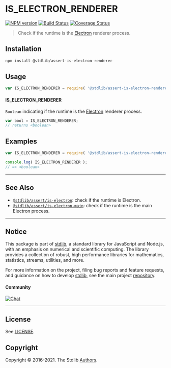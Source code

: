 <!--

@license Apache-2.0

Copyright (c) 2018 The Stdlib Authors.

Licensed under the Apache License, Version 2.0 (the "License");
you may not use this file except in compliance with the License.
You may obtain a copy of the License at

   http://www.apache.org/licenses/LICENSE-2.0

Unless required by applicable law or agreed to in writing, software
distributed under the License is distributed on an "AS IS" BASIS,
WITHOUT WARRANTIES OR CONDITIONS OF ANY KIND, either express or implied.
See the License for the specific language governing permissions and
limitations under the License.

-->

# IS_ELECTRON_RENDERER

[![NPM version][npm-image]][npm-url] [![Build Status][test-image]][test-url] [![Coverage Status][coverage-image]][coverage-url] <!-- [![dependencies][dependencies-image]][dependencies-url] -->

> Check if the runtime is the [Electron][electron] renderer process.

<section class="installation">

## Installation

```bash
npm install @stdlib/assert-is-electron-renderer
```

</section>

<section class="usage">

## Usage

```javascript
var IS_ELECTRON_RENDERER = require( '@stdlib/assert-is-electron-renderer' );
```

#### IS_ELECTRON_RENDERER

`Boolean` indicating if the runtime is the [Electron][electron] renderer process.

```javascript
var bool = IS_ELECTRON_RENDERER;
// returns <boolean>
```

</section>

<!-- /.usage -->

<section class="examples">

## Examples

<!-- eslint no-undef: "error" -->

```javascript
var IS_ELECTRON_RENDERER = require( '@stdlib/assert-is-electron-renderer' );

console.log( IS_ELECTRON_RENDERER );
// => <boolean>
```

</section>

<!-- /.examples -->

<!-- Section for related `stdlib` packages. Do not manually edit this section, as it is automatically populated. -->

<section class="related">

* * *

## See Also

-   <span class="package-name">[`@stdlib/assert/is-electron`][@stdlib/assert/is-electron]</span><span class="delimiter">: </span><span class="description">check if the runtime is Electron.</span>
-   <span class="package-name">[`@stdlib/assert/is-electron-main`][@stdlib/assert/is-electron-main]</span><span class="delimiter">: </span><span class="description">check if the runtime is the main Electron process.</span>

</section>

<!-- /.related -->

<!-- Section for all links. Make sure to keep an empty line after the `section` element and another before the `/section` close. -->


<section class="main-repo" >

* * *

## Notice

This package is part of [stdlib][stdlib], a standard library for JavaScript and Node.js, with an emphasis on numerical and scientific computing. The library provides a collection of robust, high performance libraries for mathematics, statistics, streams, utilities, and more.

For more information on the project, filing bug reports and feature requests, and guidance on how to develop [stdlib][stdlib], see the main project [repository][stdlib].

#### Community

[![Chat][chat-image]][chat-url]

---

## License

See [LICENSE][stdlib-license].


## Copyright

Copyright &copy; 2016-2021. The Stdlib [Authors][stdlib-authors].

</section>

<!-- /.stdlib -->

<!-- Section for all links. Make sure to keep an empty line after the `section` element and another before the `/section` close. -->

<section class="links">

[npm-image]: http://img.shields.io/npm/v/@stdlib/assert-is-electron-renderer.svg
[npm-url]: https://npmjs.org/package/@stdlib/assert-is-electron-renderer

[test-image]: https://github.com/stdlib-js/assert-is-electron-renderer/actions/workflows/test.yml/badge.svg
[test-url]: https://github.com/stdlib-js/assert-is-electron-renderer/actions/workflows/test.yml

[coverage-image]: https://img.shields.io/codecov/c/github/stdlib-js/assert-is-electron-renderer/main.svg
[coverage-url]: https://codecov.io/github/stdlib-js/assert-is-electron-renderer?branch=main

<!--

[dependencies-image]: https://img.shields.io/david/stdlib-js/assert-is-electron-renderer.svg
[dependencies-url]: https://david-dm.org/stdlib-js/assert-is-electron-renderer/main

-->

[chat-image]: https://img.shields.io/gitter/room/stdlib-js/stdlib.svg
[chat-url]: https://gitter.im/stdlib-js/stdlib/

[stdlib]: https://github.com/stdlib-js/stdlib

[stdlib-authors]: https://github.com/stdlib-js/stdlib/graphs/contributors

[stdlib-license]: https://raw.githubusercontent.com/stdlib-js/assert-is-electron-renderer/main/LICENSE

[electron]: http://electron.atom.io/

<!-- <related-links> -->

[@stdlib/assert/is-electron]: https://github.com/stdlib-js/assert-is-electron

[@stdlib/assert/is-electron-main]: https://github.com/stdlib-js/assert-is-electron-main

<!-- </related-links> -->

</section>

<!-- /.links -->
